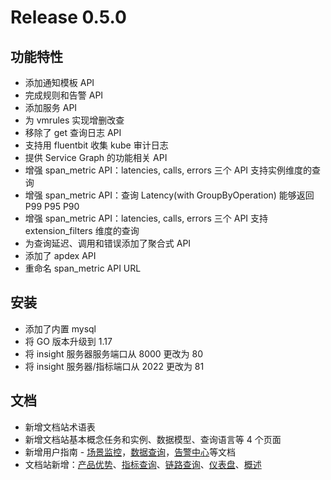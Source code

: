 # Release 0.5.0

## 功能特性

- 添加通知模板 API
- 完成规则和告警 API
- 添加服务 API
- 为 vmrules 实现增删改查
- 移除了 get 查询日志 API
- 支持用 fluentbit 收集 kube 审计日志
- 提供 Service Graph 的功能相关 API
- 增强 span_metric API：latencies, calls, errors 三个 API 支持实例维度的查询
- 增强 span_metric API：查询 Latency(with GroupByOperation) 能够返回 P99 P95 P90
- 增强 span_metric API：latencies, calls, errors 三个 API 支持 extension_filters 维度的查询
- 为查询延迟、调用和错误添加了聚合式 API
- 添加了 apdex API
- 重命名 span_metric API URL

## 安装

- 添加了内置 mysql
- 将 GO 版本升级到 1.17
- 将 insight 服务器服务端口从 8000 更改为 80
- 将 insight 服务器/指标端口从 2022 更改为 81

## 文档

- 新增文档站术语表
- 新增文档站基本概念任务和实例、数据模型、查询语言等 4 个页面
- 新增用户指南 - [场景监控](../06UserGuide/03scenarioinsight/README.md)，[数据查询](../06UserGuide/04dataquery/README.md)，[告警中心](../06UserGuide/05alertcenter/README.md)等文档
- 文档站新增：[产品优势](../03ProductBrief/benefits.md)、[指标查询](../06UserGuide/04dataquery/metricquery.md)、[链路查询](../06UserGuide/04dataquery/tracequery.md)、[仪表盘](../06UserGuide/02dashboard.md)、[概述](../06UserGuide/overview.md)
